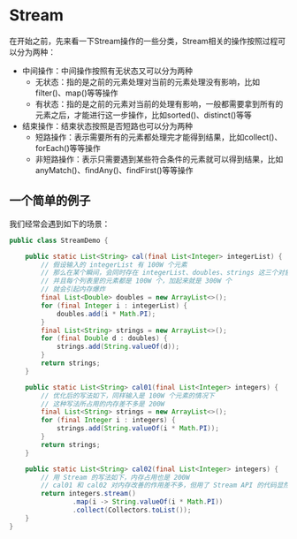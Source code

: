 # Stream

在开始之前，先来看一下Stream操作的一些分类，Stream相关的操作按照过程可以分为两种：
- 中间操作：中间操作按照有无状态又可以分为两种
    - 无状态：指的是之前的元素处理对当前的元素处理没有影响，比如filter()、map()等等操作
    - 有状态：指的是之前的元素对当前的处理有影响，一般都需要拿到所有的元素之后，才能进行这一步操作，比如sorted()、distinct()等等
- 结束操作：结束状态按照是否短路也可以分为两种
    - 短路操作：表示需要所有的元素都处理完才能得到结果，比如collect()、forEach()等等操作
    - 非短路操作：表示只需要遇到某些符合条件的元素就可以得到结果，比如anyMatch()、findAny()、findFirst()等等操作

## 一个简单的例子

我们经常会遇到如下的场景：

```java
public class StreamDemo {

    public static List<String> cal(final List<Integer> integerList) {
        // 假设输入的 integerList 有 100W 个元素
        // 那么在某个瞬间，会同时存在 integerList、doubles、strings 这三个对象
        // 并且每个列表里的元素都是 100W 个，加起来就是 300W 个
        // 就会引起内存爆炸
        final List<Double> doubles = new ArrayList<>();
        for (final Integer i : integerList) {
            doubles.add(i * Math.PI);
        }
        final List<String> strings = new ArrayList<>();
        for (final Double d : doubles) {
            strings.add(String.valueOf(d));
        }
        return strings;
    }

    public static List<String> cal01(final List<Integer> integers) {
        // 优化后的写法如下，同样输入是 100W 个元素的情况下
        // 这种写法所占用的内存差不多是 200W
        final List<String> strings = new ArrayList<>();
        for (final Integer i : integers) {
            strings.add(String.valueOf(i * Math.PI));
        }
        return strings;
    }

    public static List<String> cal02(final List<Integer> integers) {
        // 用 Stream 的写法如下，内存占用也是 200W
        // cal01 和 cal02 对内存改善的作用差不多，但用了 Stream API 的代码显然更加的简洁
        return integers.stream()
                .map(i -> String.valueOf(i * Math.PI))
                .collect(Collectors.toList());
    }
}

```



